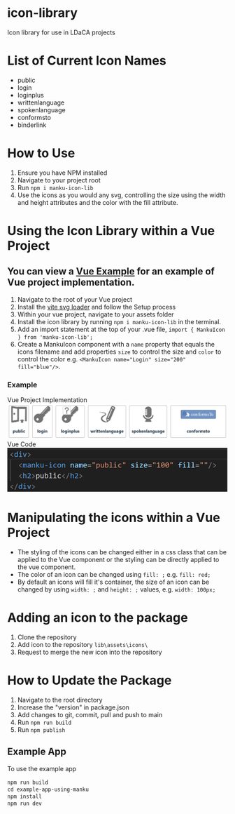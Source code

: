 # icon-library
Icon library for use in LDaCA projects

# List of Current Icon Names
- public
- login
- loginplus
- writtenlanguage
- spokenlanguage
- conformsto
- binderlink

# How to Use
1. Ensure you have NPM installed
2. Navigate to your project root
3. Run `npm i manku-icon-lib`
4. Use the icons as you would any svg, controlling the size using the width and height attributes and the color with the fill attribute. 

# Using the Icon Library within a Vue Project
## You can view a [Vue Example](https://github.com/Language-Research-Technology/manku-icons/tree/main/Vue%20Example) for an example of Vue project implementation.
1. Navigate to the root of your Vue project
2. Install the [vite svg loader](https://www.npmjs.com/package/vite-svg-loader) and follow the Setup process
3. Within your vue project, navigate to your assets folder
4. Install the icon library by running `npm i manku-icon-lib` in the terminal. 
5. Add an import statement at the top of your .vue file, `import { MankuIcon } from 'manku-icon-lib';`
6. Create a MankuIcon component with a `name` property that equals the icons filename and add properties `size` to control the size and `color` to control the color e.g. `<MankuIcon name="Login" size="200" fill="blue"/>`. 

### Example
Vue Project Implementation
![Use Example](image-1.png)
Vue Code
![Example Implementation](image-2.png)


# Manipulating the icons within a Vue Project
- The styling of the icons can be changed either in a css class that can be applied to the Vue component or the styling can be directly applied to the vue component. 
- The color of an icon can be changed using `fill: ;` e.g. `fill: red;`
- By default an icons will fill it's container, the size of an icon can be changed by using `width: ;` and `height: ;` values, e.g. `width: 100px;`

# Adding an icon to the package
1. Clone the repository
2. Add icon to the repository `lib\assets\icons\`
3. Request to merge the new icon into the repository

# How to Update the Package
1. Navigate to the root directory
2. Increase the "version" in package.json
3. Add changes to git, commit, pull and push to main
4. Run `npm run build`
5. Run `npm publish`


## Example App

To use the example app
```
npm run build
cd example-app-using-manku
npm install
npm run dev
```